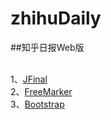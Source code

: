 # zhihuDaily

##知乎日报Web版

<br>1、[JFinal][JFinal url]
<br>2、[FreeMarker][FreeMarker url]
<br>3、[Bootstrap][Bootstrap url]

[JFinal url]: <http://www.jfinal.com/>
[FreeMarker url]: <http://freemarker.incubator.apache.org/>
[Bootstrap url]: <http://www.bootcss.com/>
